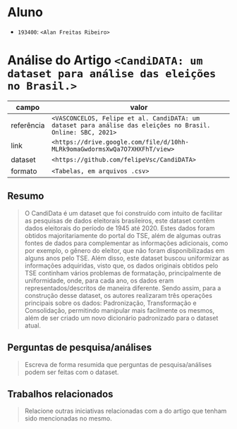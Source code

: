 # Aluno
* `193400`: `<Alan Freitas Ribeiro>`

# Análise do Artigo `<CandiDATA: um dataset para análise das eleições no Brasil.>`

| campo | valor |
|------------|----------------------------------------|
| referência | `<VASCONCELOS, Felipe et al. CandiDATA: um dataset para análise das eleições no Brasil. Online: SBC, 2021>` |
| link       | `<https://drive.google.com/file/d/10hh-MLRk9omaGwdormsXwQa7O7XHXFhT/view>` |
| dataset | `<https://github.com/felipeVsc/CandiDATA>` |
| formato | `<Tabelas, em arquivos .csv>` |

## Resumo

> O CandiData é um dataset que foi construído com intuito de facilitar as pesquisas de dados eleitorais brasileiros, este dataset contêm dados eleitorais do período de 1945 até 2020. Estes dados foram obtidos majoritariamente do portal do TSE, além de algumas outras fontes de dados para complementar as informações adicionais, como por exemplo, o gênero do eleitor, que não foram disponibilizadas em alguns anos pelo TSE. Além disso, este dataset buscou uniformizar as informações adquiridas, visto que, os dados originais obtidos pelo TSE continham vários problemas de formatação, principalmente de uniformidade, onde, para cada ano, os dados eram representados/descritos de maneira diferente. Sendo assim, para a construção desse dataset, os autores realizaram três operações principais sobre os dados: Padronização, Transformação e Consolidação, permitindo manipular mais facilmente os mesmos, além de ser criado um novo dicionário padronizado para o dataset atual.

## Perguntas de pesquisa/análises

> Escreva de forma resumida que perguntas de pesquisa/análises podem ser feitas com o dataset.

## Trabalhos relacionados

> Relacione outras iniciativas relacionadas com a do artigo que tenham sido mencionadas no mesmo.
